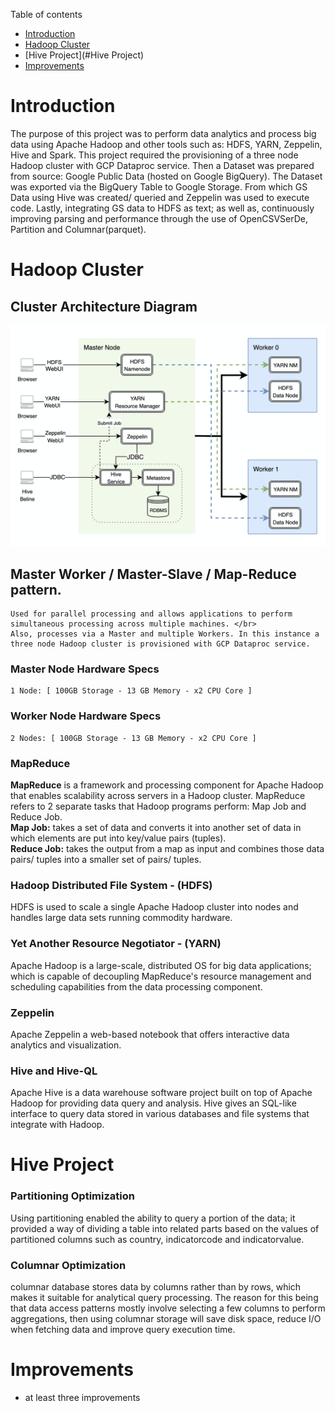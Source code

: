 Table of contents
* [Introduction](#Introduction)
* [Hadoop Cluster](#hadoop-cluster)
* [Hive Project](#Hive Project)
* [Improvements](#Improvements)


# Introduction
The purpose of this project was to perform data analytics and process big data using Apache Hadoop and other tools such as: HDFS, YARN, Zeppelin, Hive and Spark. This project required the provisioning of a three node Hadoop cluster with GCP Dataproc service. Then a Dataset was prepared from source: Google Public Data (hosted on Google BigQuery). The Dataset was exported via the BigQuery Table to Google Storage. From which GS Data using Hive was created/ queried and Zeppelin was used to execute code. Lastly, integrating GS data to HDFS as text; as well as, continuously improving parsing and performance through the use of OpenCSVSerDe, Partition and Columnar(parquet).


# Hadoop Cluster


## Cluster Architecture Diagram
![clusterDiagram](assets/cluster_architecture.png)


## Master Worker / Master-Slave / Map-Reduce pattern.
```
Used for parallel processing and allows applications to perform simultaneous processing across multiple machines. </br> 
Also, processes via a Master and multiple Workers. In this instance a three node Hadoop cluster is provisioned with GCP Dataproc service.
```

### Master Node Hardware Specs
```
1 Node: [ 100GB Storage - 13 GB Memory - x2 CPU Core ]
```

### Worker Node Hardware Specs
```
2 Nodes: [ 100GB Storage - 13 GB Memory - x2 CPU Core ]
```


### MapReduce

**MapReduce** is a framework and processing component for Apache Hadoop that enables scalability across servers in a Hadoop cluster. 
MapReduce refers to 2 separate tasks that Hadoop programs perform: Map Job and Reduce Job. </br> 
**Map Job:** takes a set of data and converts it into another set of data in which elements are put into key/value pairs (tuples). </br>
**Reduce Job:** takes the output from a map as input and combines those data pairs/ tuples into a smaller set of pairs/ tuples. </br>


### Hadoop Distributed File System - (HDFS)
HDFS is used to scale a single Apache Hadoop cluster into nodes and handles large data sets running commodity hardware.


### Yet Another Resource Negotiator - (YARN) 
Apache Hadoop is a large-scale, distributed OS for big data applications; which is capable of decoupling MapReduce's resource management and scheduling capabilities from the data processing component.


### Zeppelin
Apache Zeppelin a web-based notebook that offers interactive data analytics and visualization.


### Hive and Hive-QL
Apache Hive is a data warehouse software project built on top of Apache Hadoop for providing data query and analysis. 
Hive gives an SQL-like interface to query data stored in various databases and file systems that integrate with Hadoop.



# Hive Project

### Partitioning Optimization

Using partitioning enabled the ability to query a portion of the data; it provided a way of dividing a table into related parts based on the values of partitioned columns such as country, indicatorcode and indicatorvalue. 


### Columnar Optimization

columnar database stores data by columns rather than by rows, which makes it suitable for analytical query processing. 
The reason for this being that data access patterns mostly involve selecting a few columns to perform aggregations, then using columnar storage will save disk space, reduce I/O when fetching data and improve query execution time.


# Improvements
- at least three improvements
